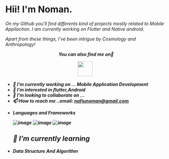 # Hii! I'm Noman.
<i>On my Github you'll find differents kind of projects mostly related to Mobile Appilaction. I am currently working on Flutter and Native android.</i>

<i> Apart from these things, I've been intrigue by Cosmology  and Anthropology!
  
  
<p align="center"><b><i>You can also find me on👀</p>

<p align="center"><a href="www.linkedin.com/in/ahmed-nafiu-noman-22975b209"> <img src="https://img.icons8.com/nolan/54/linkedin.png" width = 46/></a>&nbsp;&nbsp;








- 🔭 I’m currently working on ... Mobile Application Development
- 👀 I’m interested in flutter,Android
- 💞️ I’m looking to collaborate on ...
- 📫 How to reach me ..email: nafiunoman@gmail.com

<!---
NafiuNoman/NafiuNoman is a ✨ special ✨ repository because its `README.md` (this file) appears on your GitHub profile.
You can click the Preview link to take a look at your changes.
--->


* Languages and Frameworks

  ![image](https://img.shields.io/badge/C%2B%2B-232671E5?style=for-the-badge&logo=c%2B%2B&logoColor=white)
  ![image](https://img.shields.io/badge/Dart-00599C?style=for-the-badge&logo=dart&logoColor=white)
  ![image](https://img.shields.io/badge/Flutter-4285F4?style=for-the-badge&logo=Flutter&logoColor=white)
  
  
  ## 🌱 I’m currently learning

* Data Structure And Algorithm
